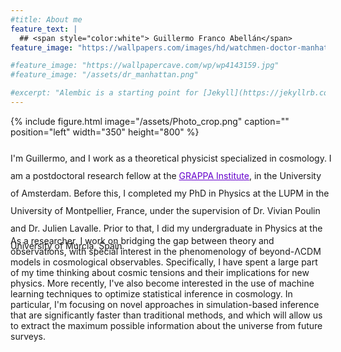 ```yaml
---
#title: About me
feature_text: |
  ## <span style="color:white"> Guillermo Franco Abellán</span>
feature_image: "https://wallpapers.com/images/hd/watchmen-doctor-manhattan-mars-nf6a1ao2jf8ju0vl.jpg"

#feature_image: "https://wallpapercave.com/wp/wp4143159.jpg"
#feature_image: "/assets/dr_manhattan.png"

#excerpt: "Alembic is a starting point for [Jekyll](https://jekyllrb.com/) projects. Rather than starting from scratch, this boilerplate is designed to get the ball rolling immediately. Install it, configure it, twerk it, push it."
---
```


{% include figure.html image="/assets/Photo_crop.png" caption="" position="left" width="350" height="800" %}


<p style="line-height:28px;margin-right: -10px; margin-top: 20px;">
I'm Guillermo, and I work as a theoretical physicist specialized in cosmology. I am a postdoctoral research fellow at the <a href="https://www.grappa.amsterdam" style="color: #6600cc;" > GRAPPA Institute</a>, in the University of Amsterdam. Before this, I completed my PhD in Physics at the LUPM in the University of Montpellier, France, under the supervision of Dr. Vivian Poulin and Dr. Julien Lavalle. Prior to that, I did my undergraduate in Physics at the University of Murcia, Spain.
</p>
<p></p>
<p></p>
<p style="line-height:28px;margin-right: -10px; margin-top: -45px;">

As a researcher, I work on bridging the gap between theory and observations, with special interest in the phenomenology of beyond-ΛCDM models in cosmological observables. Specifically, I have spent a large part of my time thinking about cosmic tensions and their implications for new physics.
More recently, I've also become interested in the use of machine learning techniques to optimize statistical inference in cosmology. In particular, I'm focusing on novel approaches in simulation-based inference that are significantly faster than traditional methods, and which will allow us to extract the maximum possible information about the universe from future surveys.
</p>
